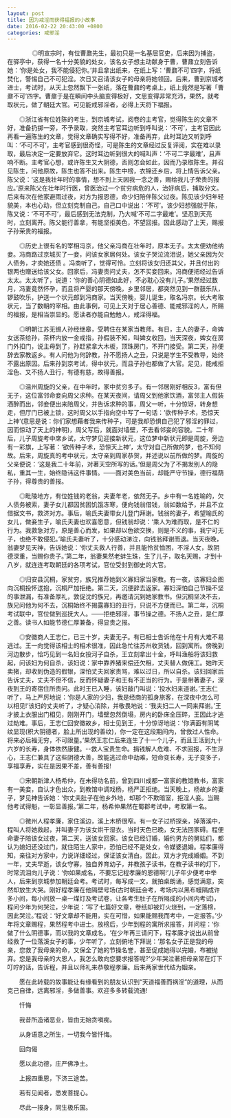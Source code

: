 ```yaml
---
layout: post
title: 因为戒淫而获得福报的小故事
date: 2016-02-22 20:43:00 +0800
categories: 戒邪淫
---
```


　　　    ◎明宣宗时，有位曹鼐先生，最初只是一名基层官吏，后来因为捕盗，在驿亭中，获得一名十分美貌的处女，该名女子想主动献身于曹，曹鼐立刻告诉她：‘你是处女，我不能侵犯你。’并且拿出纸来，在纸上写：‘曹鼐不可’四字，将纸焚化，警惕自己不可犯淫。次日又召请该女子的母亲将她领回。后来，曹到京城考进士，考试时，从天上忽然飘下一张纸，落在曹鼐的考桌上，纸上竟然是写著「曹鼐不可’四字。曹鼐于是在瞬间中头脑变得极好，文思变得非常充沛，果然，就考取状元，做了朝廷大官。可见能戒邪淫者，必得上天将下福报。
　　◎浙江省有位姓陈的考生，到京城考试，阅卷的主考官，觉得陈生的文章不好，准备扔掷一旁，不予录取，突然主考官耳边听到呼叫说：‘不可’，主考官因此再看一遍陈生的文章，觉得文章确实写得不好，准备再弃，此时耳边又听到呼叫：‘不可不可’，主考官感到很奇怪，可是陈生的文章经过反复评阅，实在难以录取，最后决定一定要放弃它。这时耳边听到很大的喊叫声：‘不可二字最难’，且声响不断。主考官心想，或许陈生又大阴德，否则怎会如此，因而乃录取陈生。并召见陈生，问他原故，陈生也答不出来。陈生中榜，衣锦还乡后，将上情告诉父亲。陈父说：‘这是我壮年时的事情，想不到上天因我一念之善，赐给我儿子荣贵的报应。’原来陈父在壮年时行医，曾医治过一个贫穷病危的人，治好病后，捕取分文。后来有次在他家避雨过夜，对方为报恩德，命少妇陪伴陈父过夜。陈见该少妇年轻貌美，本也心动，但立刻克制自己，自己口中说出：‘不可’。该少妇想强就于陈，陈又说：‘不可不可’，最后感到无法克制，乃大喊‘不可二字最难’。坚忍到天亮时，立刻离开。陈父能行善拿，有能坚拒美色，不望回报。因此感动了上天，赐报子孙荣贵的福报。
　　◎历史上很有名的宰相冯京，他父亲冯商在壮年时，原本无子。太太便劝他纳妾。冯商路过京城买了一妾，问该女家居何处。该女子哭泣流泪说，她父亲因为欠人债务，才卖她还债 。冯商听了，觉得可怜。立刻将该女归还其父，并且付出的银两也赠送给该父女。回家后，冯妻责问丈夫，怎不买妾回来。冯商便把经过告诉太太。太太听了，说道：‘你的善心阴德如此好，不必耽心没有儿子。’果然经过数月，冯妻竟然怀孕，而且将产婴的那天傍晚，乡里邻居，都突然见到一群鼓乐队，锣鼓吹乐，护送一个状元郎到冯商家。当天傍晚，婴儿诞生，取名冯京。长大考取状元，当了数朝的宰相。由此事例，可见上天对于居心善德、能戒邪淫的人，所赐的福报，是相当崇显的。愿读者亦能自勉勉人，戒淫得福。
　　◎明朝江苏无锡人孙经继皋，受聘住在某家当教师。有日，主人的妻子，命婢女送茶给孙，茶杯内放一金戒指，孙假装不知，叫婢女收回，当天深夜，婢女在房门外扣门，说主母到了，孙赶紧拿大木板，顶珠房门，不开门接受。第二天，孙便辞去家教返乡。有人问他为何辞教，孙不愿扬人之丑，只说是学生不受教导，始终不露出原因。后来孙到京考试，得中状元，而且子孙也都做了大官。足见，能戒拒淫色、又不扬人丑行，有德有慈，故得善报。
　　◎温州周旋的父亲，在中年时，家中贫穷多子。有一邻居刚好相反3，富有但无子，这位富邻命妾向周父求种。在某天夜间，请周父到他家饮酒，富邻主人假装酒醉而出，邻妾便出来陪周父，并告诉求种的事，周父一听，十分惊讶，转身想走，但厅门已被上锁，这时周父以手指向空中写了一句话：‘欲传种子术，恐惊天上神’(意思是说：你们家想藉者我来传种子，可是我却恐惧自己犯了邪淫的罪过，因而惊动了天上的神明)，周父写后，就面对墙壁，不去看邻妾的容貌。二十年后，儿子周旋考中席乡试，太守梦见迎接新状元，这位梦中新状元即是周旋，旁边有一彩旗，上写著：‘欲传种子术，恐惊天上神’，太守对自己所做的梦，也不知何故。后来，周旋真的考中状元，太守亲到周家恭贺，并述说以前所做的梦。周旋的父亲便说：‘这是我二十年前，对著天空所写的话。’但是周父为了不揭发别人的隐私，重其一生，始终隐讳这件事情。——面对美色当前，却能严守节操，德行福荫子孙，得尊贵的善报。
　　◎毗陵地方，有位姓钱的老翁，夫妻年老，依然无子。乡中有一名姓喻的，欠人债务被索，妻子女儿都因贫困饥饿冻寒，便向钱翁借钱，翁如数给予，并且不立借据文书，救济对方。事后，喻氏夫妻带女儿登门拜谢。钱翁的妻子，希望喻氏的女儿，做妾生子，喻氏夫妻也欢喜愿意，但钱翁却说：‘乘人为难而取，是不仁的行为。我救急对方，原是善心而发，如果却以色欲交换，则是不义的事，我宁可无子，也绝不敢侵犯。’喻氏夫妻听了，十分感动涕泣，向钱翁拜谢而退。当天夜晚，翁妻梦见天神，告诉她说：‘你丈夫救人行善，并且能怜贫恤困，不淫人女，故阴德深重，当赐你贵子。’第二年，翁妻果然老蚌生珠，生了儿子，取名天赐，才到十八岁，就连连考取朝廷的各项考试，官位受封到御史的大官。
　　◎归安县沉桐，家贫穷，族兄推荐她到义寡妇家当家教。有一夜，该寡妇企图向沉桐投怀送抱，沉桐严加拒绝。第二天，沉便辞去返家。寡妇深怕自己节操不坚的事泄漏，有准备厚礼，敦促沈的族兄，再邀请沉到她家教书。但沉桐坚决不去，族兄问他为何不去，沉桐始终不揭露寡妇的丑行，只说不方便而已。第二年，沉桐考试联中，官位做到巡抚大人。——拒绝邪淫，事节操之德。不扬人之丑，是仁厚之善。读书人如能节德仁厚兼备，得显贵之报。
　　◎安徽商人王志仁，已三十岁，夫妻无子。有已相士告诉他在十月有大难不易逃过。王一向觉得该相士的相术很准，因此急忙往苏州收货钱，回到寓所。傍晚到河边散步，恰巧见到一名妇女投河子自杀，王立刻拿出十金，呼叫渔船将该妇救起，问该妇为何自杀，该妇说：家中靠养猪来偿还欠租，丈夫替人做佣工。她昨天卖猪，却收到伪造的假银，深怕丈夫回家责骂，难以过日，所以自杀。该妇回家后告诉丈夫，丈夫不但不信，反而怀疑妻子和王有不正当的行为。于是带著妻子，深夜到王的寄宿住所责问。此时王已入睡，该妇敲门叫说：‘投水妇来道谢。’王志仁听了，马上严厉地说：‘你是人家的少妇，我是经商的孤身旅客，在深夜中怎么可以相见!’该妇的丈夫听了，才疑心消除，并敬畏地说：‘我夫妇二人一同来拜谢。’王才披上衣服出门相见，刚刚开门，墙壁忽然倒塌，房内的卧床全压碎，王因此才逃过劫难。事后，王志仁回安徽故乡，相士见到王，十分惊讶地说：‘你满面有阴骘纹显现(积大阴德者，脸上所出现的善纹)，你一定在这段期间内，曾救过人性命。将来必后福无穷，不可限量。’果然王志仁后来连生了十一个儿子，而且王活到九十六岁的长寿，身体依然康健。--救人宝贵生命。捐钱解人危难、不求回报，不生浮心，王志仁兼具了这些阴德大善，故能逃过命中劫难，短命变长寿，无子变多子，享福享寿，实在是因果不差，善有善报!
　　◎宋朝新津人杨希仲，在未得功名前，曾到四川成都一富家的教馆教书，富家有一美妾，自认才色出众，到教馆中调戏杨，杨严正拒绝。当天晚上，杨故乡的妻子，梦见神告诉她：‘你丈夫肚子在他乡外地，却那个不欺暗室，拒淫人妾。当赐他考试得魁，一彰显善报。’第二年，杨希仲果然在蜀郡考试中，考取第一名。
　　◎微州人程孝廉，家住溪边，溪上木桥很窄。有一女子过桥探亲，掉落溪中，程叫人将她救起，并叫妻子为该女烘干湿衣。当时天色已晚，女无法回家碍。程便命妻子陪该女过夜，第二天，送该女回家。该女已经订婚，婚约男方的舅姑们，都认为媳妇还没过门，就住陌生人家中，恐怕已经不是处女，令媒婆退婚。程孝廉得知，亲往对方家中，力说详细经过，保证该女清白。因此，双方才完成婚姻。不到一年，丈夫早逝，该女守寡，独自养育幼子，并教孩子读书，在教子读书的灯下，时常流泪向儿子说：‘你如果成名，不要忘记程孝廉的恩德啊!’儿子年少便考中举人，后来到京城参加朝廷会考。考试时，每写成一文，就拍桌朗诵，感觉满意，突然却放生大哭。刚好程孝廉在他隔壁号场(古时朝廷会考，考场内以黑布幔隔成许多小间，每小间放一桌一煤灯及考试卷，让各考生肚子在所隔成的小间内考试)，程问少年为何哭泣，少年说：‘写了七篇好文章，卷纸却被灯火烧到，一定落榜，因此哭泣。’程说：‘好文章却不能用，实在可惜，如果能赐我而考中，一定报答。’少年将文章赐程，果然程考中进士。放榜后，少年到程的寓所求报答，并问程：‘你做了什么阴德事，而以我的文章成名。‘在少年再三请问下，程孝廉才说出从前曾经救了一位落溪女子的事，少年听了，立刻俯地下拜说：’那名女子正是我的母亲，您救了我母亲的命，又保全了她的节操名誉，甚至促成她得以完婚，布被抛弃。您是我母亲的大恩人，我怎么敢向您要求报答呢?’少年哭泣著把母亲常在灯下叮咛的话，告诉程，并且以师礼来恭敬程孝廉。后来两家世代结为姻亲。
　　愿在此转载的故事能让有缘看到的朋友认识到“天道福善而祸淫”的道理，从而克己自律，远离邪淫，多做善事。欢迎多多转载流通!
　　忏悔
　　我昔所造诸恶业，皆由无始贪嗔痴。
　　从身语意之所生，一切我今皆忏悔。
　　回向偈
　　愿以此功德，庄严佛净土。
　　上报四重恩，下济三途苦。
　　若有见闻者，悉发菩提心。
　　尽此一报身，同生极乐国。